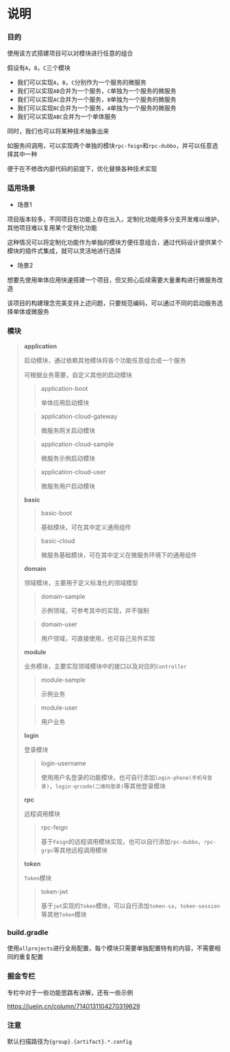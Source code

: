 # 说明

### 目的

使用该方式搭建项目可以对模块进行任意的组合

假设有`A`，`B`，`C`三个模块

- 我们可以实现`A`，`B`，`C`分别作为一个服务的微服务
- 我们可以实现`AB`合并为一个服务，`C`单独为一个服务的微服务
- 我们可以实现`AC`合并为一个服务，`B`单独为一个服务的微服务
- 我们可以实现`BC`合并为一个服务，`A`单独为一个服务的微服务
- 我们可以实现`ABC`合并为一个单体服务

同时，我们也可以将某种技术抽象出来

如服务间调用，可以实现两个单独的模块`rpc-feign`和`rpc-dubbo`，并可以任意选择其中一种

便于在不修改内部代码的前提下，优化替换各种技术实现

### 适用场景

- 场景1

项目版本较多，不同项目在功能上存在出入，定制化功能用多分支开发难以维护，其他项目难以复用某个定制化功能

这种情况可以将定制化功能作为单独的模块方便任意组合，通过代码设计提供某个模块的插件式集成，就可以灵活地进行选择

- 场景2

想要先使用单体应用快速搭建一个项目，但又担心后续需要大量重构进行微服务改造

该项目的构建理念完美支持上述问题，只要规范编码，可以通过不同的启动服务选择单体或微服务

### 模块

> **application**
>
> 启动模块，通过依赖其他模块将各个功能任意组合成一个服务
>
> 可根据业务需要，自定义其他的启动模块
>
>> application-boot
>>
>> 单体应用启动模块
>
>> application-cloud-gateway
>>
>> 微服务网关启动模块
>
>> application-cloud-sample
>>
>> 微服务示例启动模块
>
>> application-cloud-user
>>
>> 微服务用户启动模块
>
> **basic**
>
>> basic-boot
>>
>> 基础模块，可在其中定义通用组件
>
>> basic-cloud
>>
>> 微服务基础模块，可在其中定义在微服务环境下的通用组件
>
> **domain**
>
> 领域模块，主要用于定义标准化的领域模型
>
>> domain-sample
>>
>> 示例领域，可参考其中的实现，并不强制
>
>> domain-user
>>
>> 用户领域，可直接使用，也可自己另外实现
>
> **module**
>
> 业务模块，主要实现领域模块中的接口以及对应的`Controller`
>
>> module-sample
>>
>> 示例业务
>
>> module-user
>>
>> 用户业务
>
> **login**
>
> 登录模块
>
>> login-username
>>
>> 使用用户名登录的功能模块，也可自行添加`login-phone(手机号登录)`，`login-qrcode(二维码登录)`等其他登录模块
>
> **rpc**
>
> 远程调用模块
>
>> rpc-feign
>>
>> 基于`Feign`的远程调用模块实现，也可以自行添加`rpc-dubbo`，`rpc-grpc`等其他远程调用模块
>
> **token**
>
> `Token`模块
>
>> token-jwt
>>
>> 基于`jwt`实现的`Token`模块，可以自行添加`token-sa`，`token-session`等其他`Token`模块

### build.gradle

使用`allprojects`进行全局配置，每个模块只需要单独配置特有的内容，不需要相同的重复配置

### 掘金专栏

专栏中对于一些功能思路有讲解，还有一些示例

https://juejin.cn/column/7140131104270319629

### 注意

默认扫描路径为`{group}.{artifact}.*.config`